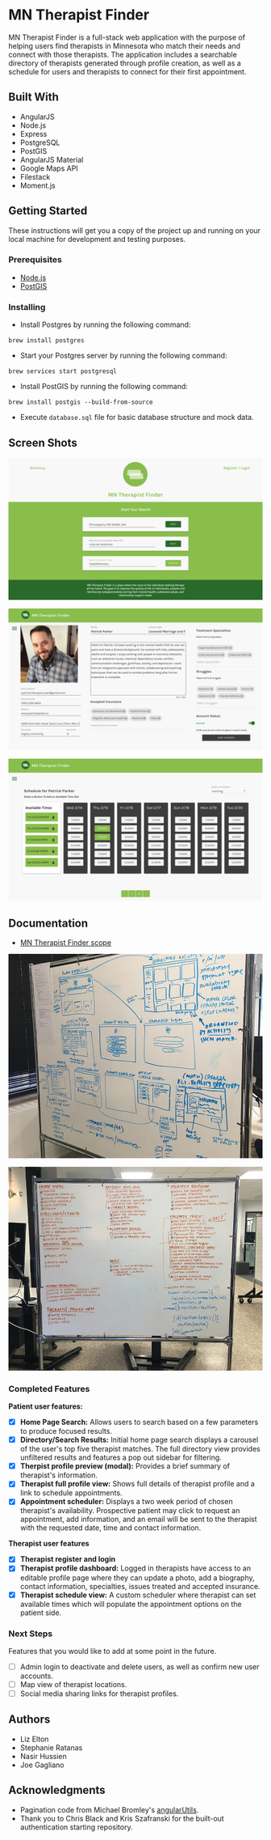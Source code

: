 # MN Therapist Finder

MN Therapist Finder is a full-stack web application with the purpose of helping users find therapists in Minnesota who match their needs and connect with those therapists. The application includes a searchable directory of therapists generated through profile creation, as well as a schedule for users and therapists to connect for their first appointment.


## Built With

* AngularJS
* Node.js
* Express
* PostgreSQL
* PostGIS
* AngularJS Material
* Google Maps API
* Filestack
* Moment.js

## Getting Started

These instructions will get you a copy of the project up and running on your local machine for development and testing purposes.

<!-- See deployment for notes on how to deploy the project on a live system. -->

### Prerequisites

- [Node.js](https://nodejs.org/en/)
- [PostGIS](https://postgis.net/)


### Installing

- Install Postgres by running the following command:
```
brew install postgres
```

- Start your Postgres server by running the following command:
```
brew services start postgresql
```

- Install PostGIS by running the following command:
```
brew install postgis --build-from-source
```

- Execute `database.sql` file for basic database structure and mock data.

## Screen Shots

![Home Page](/server/public/images/documentation/homepage-1.png)

![Profile Dashboard](/server/public/images/documentation/profiledash-1.png)

![Therapist Schedule](/server/public/images/documentation/schedule-1.png)

## Documentation

- [MN Therapist Finder scope](https://goo.gl/H1cLaz)

![Early Wireframes](/server/public/images/documentation/IMG_6517.JPG)

![In-Process Features List](/server/public/images/documentation/IMG_6559.JPG)

### Completed Features

**Patient user features:**
- [x] **Home Page Search:** Allows users to search based on a few parameters to produce focused results.
- [x] **Directory/Search Results:** Initial home page search displays a carousel of the user's top five therapist matches. The full directory view provides unfiltered results and features a pop out sidebar for filtering.
- [x] **Therpist profile preview (modal):** Provides a brief summary of therapist's information.
- [x] **Therapist full profile view:** Shows full details of therapist profile and a link to schedule appointments.
- [x] **Appointment scheduler:** Displays a two week period of chosen therapist's availability. Prospective patient may click to request an appointment, add information, and an email will be sent to the therapist with the requested date, time and contact information.

**Therapist user features**
- [x] **Therapist register and login**
- [x] **Therapist profile dashboard:** Logged in therapists have access to an editable profile page where they can update a photo, add a biography, contact information, specialties, issues treated and accepted insurance.
- [x] **Therapist schedule view:** A custom scheduler where therapist can set available times which will populate the appointment options on the patient side.

### Next Steps

Features that you would like to add at some point in the future.

- [ ] Admin login to deactivate and delete users, as well as confirm new user accounts.
- [ ] Map view of therapist locations.
- [ ] Social media sharing links for therapist profiles.

<!-- ## Deployment

Add additional notes about how to deploy this on a live system -->

## Authors

* Liz Elton
* Stephanie Ratanas
* Nasir Hussien 
* Joe Gagliano


## Acknowledgments

* Pagination code from Michael Bromley's [angularUtils](https://github.com/michaelbromley/angularUtils/tree/master/src/directives/pagination).
* Thank you to Chris Black and Kris Szafranski for the built-out authentication starting repository.
